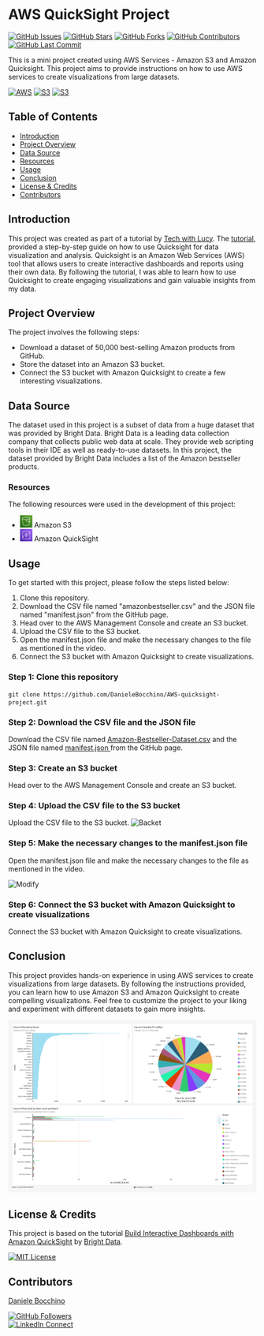 # AWS QuickSight Project

[![GitHub Issues](https://img.shields.io/github/issues/DanieleBocchino/AWS-quicksight-project)](https://github.com/DanieleBocchino/AWS-quicksight-project)
[![GitHub Stars](https://img.shields.io/github/stars/DanieleBocchino/AWS-quicksight-project)](https://github.com/DanieleBocchino/AWS-quicksight-project)
[![GitHub Forks](https://img.shields.io/github/forks/DanieleBocchino/AWS-quicksight-project)](https://github.com/DanieleBocchino/AWS-quicksight-project)
[![GitHub Contributors](https://img.shields.io/github/contributors/DanieleBocchino/AWS-quicksight-project)](https://github.com/DanieleBocchino/AWS-quicksight-project)
[![GitHub Last Commit](https://img.shields.io/github/last-commit/DanieleBocchino/AWS-quicksight-project)](https://github.com/DanieleBocchino/AWS-quicksight-project)

This is a mini project created using AWS Services - Amazon S3 and Amazon Quicksight. This project aims to provide instructions on how to use AWS services to create visualizations from large datasets. 

[![AWS](https://img.shields.io/badge/AWS-100000?style=flat&logo=amazon&logoColor=FFFFFF&labelColor=5C5C5C&color=FF7300)](https://docs.aws.amazon.com/quicksight/latest/user/signing-up.html)
[![S3](https://img.shields.io/badge/AWS_S3-100000?style=flat&logo=AmazonS3&logoColor=white&labelColor=494949&color=569A31)](https://aws.amazon.com/s3/)
[![S3](https://img.shields.io/badge/AWS_Quicksight-100000?style=flat&logo=QuickLook&logoColor=white&labelColor=494949&color=22A2E3)](https://aws.amazon.com/quicksight/)

## Table of Contents

- [Introduction](#introduction)
- [Project Overview](#projectoverview)
- [Data Source](#datascource)
- [Resources](#resources)
- [Usage](#usage)
- [Conclusion](#conclusion)
- [License & Credits](#license&credits)
- [Contributors](#contributors)

## Introduction

This project was created as part of a tutorial by [Tech with Lucy](https://www.youtube.com/c/techwithlucy). The [tutorial](https://www.youtube.com/watch?v=4-8cXuZzKTg&list=PLWBfjpfzscb7rCHCeZHZgm5PgifCZdr1M&index=4), provided a step-by-step guide on how to use Quicksight for data visualization and analysis. Quicksight is an Amazon Web Services (AWS) tool that allows users to create interactive dashboards and reports using their own data. By following the tutorial, I was able to learn how to use Quicksight to create engaging visualizations and gain valuable insights from my data.

## Project Overview

The project involves the following steps:

- Download a dataset of 50,000 best-selling Amazon products from GitHub.
- Store the dataset into an Amazon S3 bucket.
- Connect the S3 bucket with Amazon Quicksight to create a few interesting visualizations.

## Data Source

The dataset used in this project is a subset of data from a huge dataset that was provided by Bright Data. Bright Data is a leading data collection company that collects public web data at scale. They provide web scripting tools in their IDE as well as ready-to-use datasets. In this project, the dataset provided by Bright Data includes a list of the Amazon bestseller products.

### Resources

The following resources were used in the development of this project:

- <img src="./assets/s3.png" alt="Image description" width="25"> Amazon S3
- <img src="./assets/quicksight.png" alt="Image description" width="25"> Amazon QuickSight

## Usage

To get started with this project, please follow the steps listed below:

1. Clone this repository.
2. Download the CSV file named "amazonbestseller.csv" and the JSON file named "manifest.json" from the GitHub page.
3. Head over to the AWS Management Console and create an S3 bucket.
4. Upload the CSV file to the S3 bucket.
5. Open the manifest.json file and make the necessary changes to the file as mentioned in the video.
6. Connect the S3 bucket with Amazon Quicksight to create visualizations.

### Step 1: Clone this repository

```
git clone https://github.com/DanieleBocchino/AWS-quicksight-project.git
```

### Step 2: Download the CSV file and the JSON file

Download the CSV file named [Amazon-Bestseller-Dataset.csv](Amazon-Bestseller-Dataset.csv) and the JSON file named [manifest.json ](manifest.json) from the GitHub page.

### Step 3: Create an S3 bucket

Head over to the AWS Management Console and create an S3 bucket.

### Step 4: Upload the CSV file to the S3 bucket

Upload the CSV file to the S3 bucket.
![Backet](./assets/s3-bucket.png)


### Step 5: Make the necessary changes to the manifest.json file

Open the manifest.json file and make the necessary changes to the file as mentioned in the video.

![Modify](./assets/modify-manifest.png)


### Step 6: Connect the S3 bucket with Amazon Quicksight to create visualizations

Connect the S3 bucket with Amazon Quicksight to create visualizations.

## Conclusion

This project provides hands-on experience in using AWS services to create visualizations from large datasets. By following the instructions provided, you can learn how to use Amazon S3 and Amazon Quicksight to create compelling visualizations. Feel free to customize the project to your liking and experiment with different datasets to gain more insights.

![Results](./assets/result.png)
## License & Credits
This project is based on the tutorial [Build Interactive Dashboards with Amazon QuickSight](https://www.youtube.com/watch?v=4-8cXuZzKTg&list=PLWBfjpfzscb7rCHCeZHZgm5PgifCZdr1M&index=4) by [Bright Data](https://www.youtube.com/channel/UCZ9Q6iOJgY1v9QYqJwQvE5A). 

[![MIT License](https://img.shields.io/badge/license-MIT-blue)](https://opensource.org/license/mit/)


## Contributors

[Daniele Bocchino](https://danielebocchino.github.io/)

[![GitHub Followers](https://img.shields.io/github/followers/DanieleBocchino?style=social)](https://github.com/DanieleBocchino)  
[![LinkedIn Connect](https://img.shields.io/badge/LinkedIn-Connect-blue?style=social&logo=linkedin)](https://www.linkedin.com/in/daniele-bocchino-aa602a20b/)





